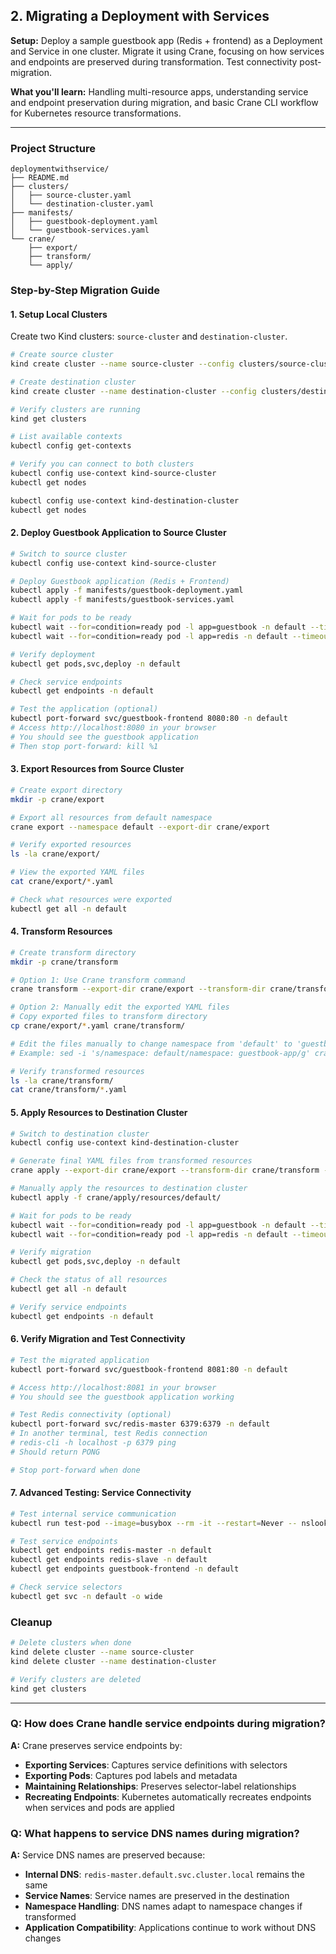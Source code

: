 ## 2. Migrating a Deployment with Services

**Setup:** Deploy a sample guestbook app (Redis + frontend) as a Deployment and Service in one cluster. Migrate it using Crane, focusing on how services and endpoints are preserved during transformation. Test connectivity post-migration.

**What you'll learn:** Handling multi-resource apps, understanding service and endpoint preservation during migration, and basic Crane CLI workflow for Kubernetes resource transformations.

---

### Project Structure

```
deploymentwithservice/
├── README.md
├── clusters/
│   ├── source-cluster.yaml
│   └── destination-cluster.yaml
├── manifests/
│   ├── guestbook-deployment.yaml
│   └── guestbook-services.yaml
└── crane/
    ├── export/
    ├── transform/
    └── apply/
```

### Step-by-Step Migration Guide

#### 1. Setup Local Clusters

Create two Kind clusters: `source-cluster` and `destination-cluster`.

```bash
# Create source cluster
kind create cluster --name source-cluster --config clusters/source-cluster.yaml

# Create destination cluster  
kind create cluster --name destination-cluster --config clusters/destination-cluster.yaml

# Verify clusters are running
kind get clusters

# List available contexts
kubectl config get-contexts

# Verify you can connect to both clusters
kubectl config use-context kind-source-cluster
kubectl get nodes

kubectl config use-context kind-destination-cluster
kubectl get nodes
```

#### 2. Deploy Guestbook Application to Source Cluster

```bash
# Switch to source cluster
kubectl config use-context kind-source-cluster

# Deploy Guestbook application (Redis + Frontend)
kubectl apply -f manifests/guestbook-deployment.yaml
kubectl apply -f manifests/guestbook-services.yaml

# Wait for pods to be ready
kubectl wait --for=condition=ready pod -l app=guestbook -n default --timeout=300s
kubectl wait --for=condition=ready pod -l app=redis -n default --timeout=300s

# Verify deployment
kubectl get pods,svc,deploy -n default

# Check service endpoints
kubectl get endpoints -n default

# Test the application (optional)
kubectl port-forward svc/guestbook-frontend 8080:80 -n default
# Access http://localhost:8080 in your browser
# You should see the guestbook application
# Then stop port-forward: kill %1
```

#### 3. Export Resources from Source Cluster

```bash
# Create export directory
mkdir -p crane/export

# Export all resources from default namespace
crane export --namespace default --export-dir crane/export

# Verify exported resources
ls -la crane/export/

# View the exported YAML files
cat crane/export/*.yaml

# Check what resources were exported
kubectl get all -n default
```

#### 4. Transform Resources

```bash
# Create transform directory
mkdir -p crane/transform

# Option 1: Use Crane transform command
crane transform --export-dir crane/export --transform-dir crane/transform

# Option 2: Manually edit the exported YAML files
# Copy exported files to transform directory
cp crane/export/*.yaml crane/transform/

# Edit the files manually to change namespace from 'default' to 'guestbook-app'
# Example: sed -i 's/namespace: default/namespace: guestbook-app/g' crane/transform/*.yaml

# Verify transformed resources
ls -la crane/transform/
cat crane/transform/*.yaml
```

#### 5. Apply Resources to Destination Cluster

```bash
# Switch to destination cluster
kubectl config use-context kind-destination-cluster

# Generate final YAML files from transformed resources
crane apply --export-dir crane/export --transform-dir crane/transform --output-dir crane/apply

# Manually apply the resources to destination cluster
kubectl apply -f crane/apply/resources/default/

# Wait for pods to be ready
kubectl wait --for=condition=ready pod -l app=guestbook -n default --timeout=300s
kubectl wait --for=condition=ready pod -l app=redis -n default --timeout=300s

# Verify migration
kubectl get pods,svc,deploy -n default

# Check the status of all resources
kubectl get all -n default

# Verify service endpoints
kubectl get endpoints -n default
```

#### 6. Verify Migration and Test Connectivity

```bash
# Test the migrated application
kubectl port-forward svc/guestbook-frontend 8081:80 -n default

# Access http://localhost:8081 in your browser
# You should see the guestbook application working

# Test Redis connectivity (optional)
kubectl port-forward svc/redis-master 6379:6379 -n default
# In another terminal, test Redis connection
# redis-cli -h localhost -p 6379 ping
# Should return PONG

# Stop port-forward when done
```

#### 7. Advanced Testing: Service Connectivity

```bash
# Test internal service communication
kubectl run test-pod --image=busybox --rm -it --restart=Never -- nslookup redis-master.default.svc.cluster.local

# Test service endpoints
kubectl get endpoints redis-master -n default
kubectl get endpoints redis-slave -n default
kubectl get endpoints guestbook-frontend -n default

# Check service selectors
kubectl get svc -n default -o wide
```

### Cleanup

```bash
# Delete clusters when done
kind delete cluster --name source-cluster
kind delete cluster --name destination-cluster

# Verify clusters are deleted
kind get clusters
```

---

### Q: How does Crane handle service endpoints during migration?

**A:** Crane preserves service endpoints by:
- **Exporting Services**: Captures service definitions with selectors
- **Exporting Pods**: Captures pod labels and metadata
- **Maintaining Relationships**: Preserves selector-label relationships
- **Recreating Endpoints**: Kubernetes automatically recreates endpoints when services and pods are applied

### Q: What happens to service DNS names during migration?

**A:** Service DNS names are preserved because:
- **Internal DNS**: `redis-master.default.svc.cluster.local` remains the same
- **Service Names**: Service names are preserved in the destination
- **Namespace Handling**: DNS names adapt to namespace changes if transformed
- **Application Compatibility**: Applications continue to work without DNS changes